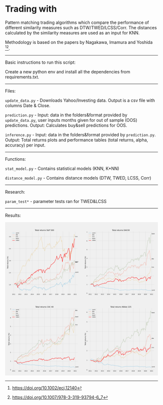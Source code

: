 # Trading with
Pattern matching trading algorithms which compare the performance of different similarity measures such as DTW/TWED/LCSS/Corr. 
The distances calculated by the similarity measures are used as an input for KNN.

Methodology is based on the papers by Nagakawa, Imamura and Yoshida [^1][^2]. 

[^1]: https://doi.org/10.1002/ecj.12140

[^2]: https://doi.org/10.1007/978-3-319-93794-6_7

-----------------------

Basic instructions to run this script:

Create a new python env and install all the dependencies from requirements.txt.

-----------------------

Files:

`update_data.py` - Downloads Yahoo/Investing data. Output is a csv file with columns Date & Close. 

`prediction.py` - Input: data in the folders&format provided by `update_data.py`, user inputs months given for out of sample (OOS) predictions.
Output: Calculates buy&sell predictions for OOS.

`inference.py` - Input: data in the folders&format provided by `prediction.py`. Output: Total returns plots and performance tables (total returns, alpha, accuracy) per input.


-----------------------

Functions:

`stat_model.py` - Contains statistical models (KNN, K*NN)

`distance_model.py` -  Contains distance models (DTW, TWED, LCSS, Corr)

-----------------------
Research:

`param_test*` - parameter tests ran for TWED&LCSS 

-----------------------
Results:

![image of results](https://raw.githubusercontent.com/ka5par/dtw/master/results.jpg)
